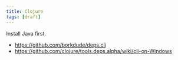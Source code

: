 ```yaml
---
title: Clojure
tags: [draft]
---
```


Install Java first.

- <https://github.com/borkdude/deps.clj>
- <https://github.com/clojure/tools.deps.alpha/wiki/clj-on-Windows>
